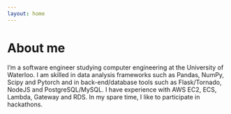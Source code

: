 ```yaml
---
layout: home
---
```

# About me

I’m a software engineer studying computer engineering at the University of Waterloo. I am skilled in data analysis frameworks such as Pandas, NumPy, Scipy and Pytorch and in back-end/database tools such as Flask/Tornado, NodeJS  and PostgreSQL/MySQL. I have experience with AWS EC2, ECS, Lambda, Gateway and RDS. In my spare time, I like to participate in hackathons.